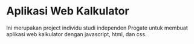# Aplikasi Web Kalkulator
Ini merupakan project individu studi independen Progate untuk membuat aplikasi web kalkulator dengan javascript, html, dan css. 
